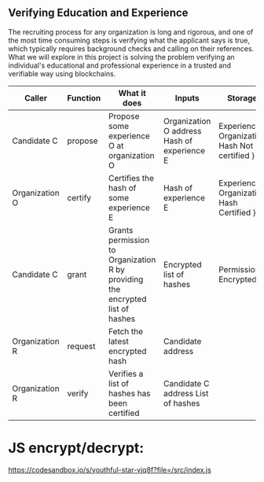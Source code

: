 ## Verifying Education and Experience

The recruiting process for any organization is long and rigorous, and one of the most time consuming steps is verifying what the applicant says is true, which typically requires background checks and calling on their references. What we will explore in this project is solving the problem verifying an individual's educational and professional experience in a trusted and verifiable way using blockchains.

|     Caller     | Function |                                 What it does                                  |                   Inputs                    |                    Storage                     | TX? |
|----------------|----------|-------------------------------------------------------------------------------|---------------------------------------------|------------------------------------------------|-----|
| Candidate C    | propose  | Propose some experience O at organization O                                   | Organization O address Hash of experience E | Experience { Organization Hash Not certified } | yes |
| Organization O | certify  | Certifies the hash of some experience E                                       | Hash of experience E                        | Experience { Organization Hash Certified }     | yes |
| Candidate C    | grant    | Grants permission to Organization R by providing the encrypted list of hashes | Encrypted list of hashes                    | Permission { Encrypted }                       | yes |
| Organization R | request  | Fetch the latest encrypted hash                                               | Candidate address                           |                                                | no  |
| Organization R | verify   | Verifies a list of hashes has been certified                                  | Candidate C address List of hashes          |                                                | no  |

 # JS encrypt/decrypt:
 https://codesandbox.io/s/youthful-star-vjq8f?file=/src/index.js
 
